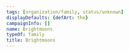 ```yaml
---
tags: [organization/family, status/unknown]
displayDefaults: {defArt: the}
campaignInfo: []
name: Brightmoons
typeOf: family
title: Brightmoons
---
```




